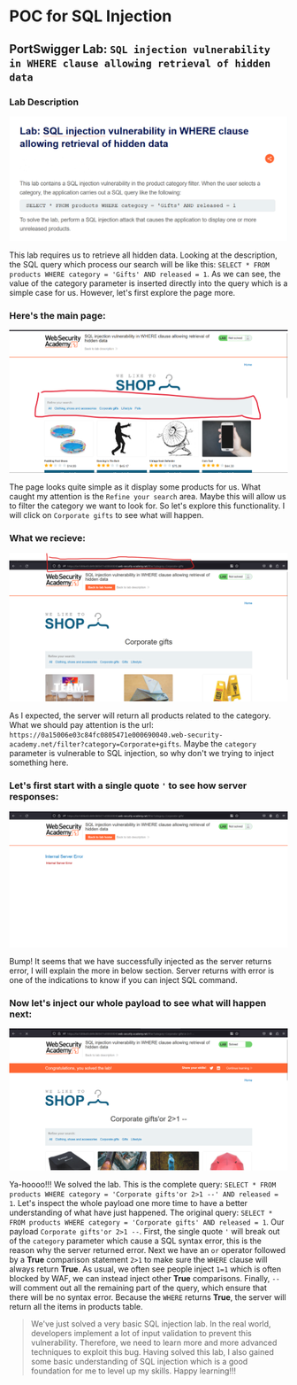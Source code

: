 POC for SQL Injection
==================
PortSwigger Lab: `SQL injection vulnerability in WHERE clause allowing retrieval of hidden data`
------------------
### Lab Description
![Lab description](https://github.com/HPT-Intern-Task-Submission/Basic-SQL-Injection/blob/main/image/Lab_description.png)

This lab requires us to retrieve all hidden data. Looking at the description, the SQL query which process our search will be like this: `SELECT * FROM products WHERE category = 'Gifts' AND released = 1`. As we can see, the value of the category parameter is inserted directly into the query which is a simple case for us. However, let's first explore the page more.

### Here's the main page:

![Lab main page](https://github.com/HPT-Intern-Task-Submission/Basic-SQL-Injection/blob/main/image/Lab_main_page.png)

The page looks quite simple as it display some products for us. What caught my attention is the `Refine your search` area. Maybe this will allow us to filter the category we want to look for. So let's explore this functionality. I will click on `Corporate gifts` to see what will happen.

### What we recieve:
![Corporate gifts](https://github.com/HPT-Intern-Task-Submission/Basic-SQL-Injection/blob/main/image/Corporate%20gifts.png)

As I expected, the server will return all products related to the category.  What we should pay attention is the url: `https://0a15006e03c84fc0805471e000690040.web-security-academy.net/filter?category=Corporate+gifts`. Maybe the `category` parameter is vulnerable to SQL injection, so why don't we trying to inject something here. 

### Let's first start with a single quote `'` to see how server responses:
![Single quote inject](https://github.com/HPT-Intern-Task-Submission/Basic-SQL-Injection/blob/main/image/single_quote_inject.png)

Bump! It seems that we have successfully injected as the server returns error, I will explain the more in below section. Server returns with error is one of the indications to know if you can inject SQL command. 

### Now let's inject our whole payload to see what will happen next:
![Solved](https://github.com/HPT-Intern-Task-Submission/Basic-SQL-Injection/blob/main/image/Solved.png)

Ya-hoooo!!! We solved the lab. This is the complete query: `SELECT * FROM products WHERE category = 'Corporate gifts'or 2>1 --' AND released = 1`. Let's inspect the whole payload one more time to have a better understanding of what have just happened. The original query: `SELECT * FROM products WHERE category = 'Corporate gifts' AND released = 1`. Our payload `Corporate gifts'or 2>1 --`. First, the single quote `'` will break out of the `category` parameter which cause a SQL syntax error, this is the reason why the server returned error. Next we have an `or` operator followed by a **True** comparison statement `2>1` to make sure the `WHERE` clause will always return **True**. As usual, we often see people inject `1=1` which is often blocked by WAF,  we can instead inject other **True** comparisons. Finally, `--` will comment out all the remaining part of the query, which ensure that there will be no syntax error. Because the `WHERE` returns **True**, the server will return all the items in products table. 

>We've just solved a very basic SQL injection lab. In the real world, developers implement a lot of input validation to prevent this vulnerability. Therefore, we need to learn more and more advanced techniques to exploit this bug. Having solved this lab, I also gained some basic understanding of SQL injection which is a good foundation for me to level up my skills. Happy learning!!!
	



